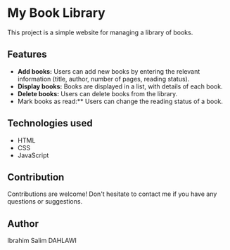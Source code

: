 # My Book Library

This project is a simple website for managing a library of books.

## Features

* **Add books:** Users can add new books by entering the relevant information (title, author, number of pages, reading status).
* **Display books:** Books are displayed in a list, with details of each book.
* **Delete books:** Users can delete books from the library.
* Mark books as read:** Users can change the reading status of a book.

## Technologies used

* HTML
* CSS
* JavaScript

## Contribution

Contributions are welcome! Don't hesitate to contact me if you have any questions or suggestions.

## Author

Ibrahim Salim DAHLAWI
